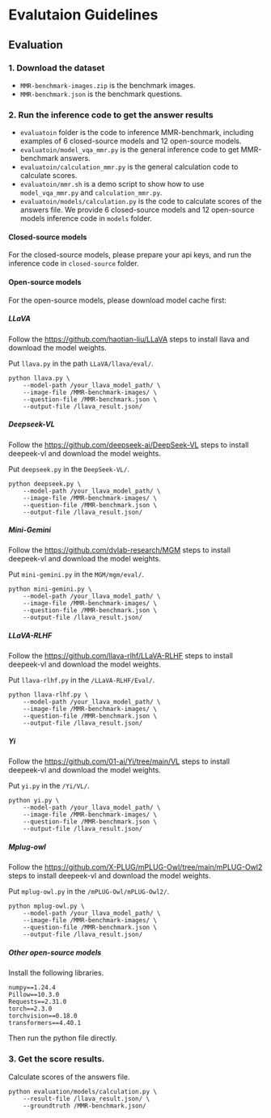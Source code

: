 # Evalutaion Guidelines

## Evaluation

### 1. Download the dataset
- `MMR-benchmark-images.zip` is the benchmark images.
- `MMR-benchmark.json` is the benchmark questions.

### 2. Run the inference code to get the answer results
- `evaluatoin` folder is the code to inference MMR-benchmark, including examples of 6 closed-source models and 12 open-source models.
- `evaluatoin/model_vqa_mmr.py` is the general inference code to get MMR-benchmark answers.
- `evaluatoin/calculation_mmr.py` is the general calculation code to calculate scores.
- `evaluatoin/mmr.sh` is a demo script to show how to use `model_vqa_mmr.py` and `calculation_mmr.py`.
- `evaluatoin/models/calculation.py` is the code to calculate scores of the answers file.
We provide 6 closed-source models and 12 open-source models inference code in `models` folder.

#### Closed-source models

For the closed-source models, please prepare your api keys, and run the inference code in `closed-source` folder.

#### Open-source models

For the open-source models, please download model cache first:

##### LLaVA

Follow the https://github.com/haotian-liu/LLaVA steps to install llava and download the model weights.

Put  `llava.py`  in the path `LLaVA/llava/eval/`.
```shell
python llava.py \
    --model-path /your_llava_model_path/ \
    --image-file /MMR-benchmark-images/ \
    --question-file /MMR-benchmark.json \
    --output-file /llava_result.json/
```

##### Deepseek-VL

Follow the https://github.com/deepseek-ai/DeepSeek-VL steps to install deepeek-vl and download the model weights.

Put `deepseek.py` in the `DeepSeek-VL/`.
```shell
python deepseek.py \
    --model-path /your_llava_model_path/ \
    --image-file /MMR-benchmark-images/ \
    --question-file /MMR-benchmark.json \
    --output-file /llava_result.json/
```

##### Mini-Gemini

Follow the https://github.com/dvlab-research/MGM steps to install deepeek-vl and download the model weights.

Put `mini-gemini.py` in the `MGM/mgm/eval/`.
```shell
python mini-gemini.py \
    --model-path /your_llava_model_path/ \
    --image-file /MMR-benchmark-images/ \
    --question-file /MMR-benchmark.json \
    --output-file /llava_result.json/
```

##### LLaVA-RLHF

Follow the https://github.com/llava-rlhf/LLaVA-RLHF steps to install deepeek-vl and download the model weights.

Put `llava-rlhf.py` in the `/LLaVA-RLHF/Eval/`.
```shell
python llava-rlhf.py \
    --model-path /your_llava_model_path/ \
    --image-file /MMR-benchmark-images/ \
    --question-file /MMR-benchmark.json \
    --output-file /llava_result.json/
```
##### Yi

Follow the https://github.com/01-ai/Yi/tree/main/VL steps to install deepeek-vl and download the model weights.

Put `yi.py` in the `/Yi/VL/`.
```shell
python yi.py \
    --model-path /your_llava_model_path/ \
    --image-file /MMR-benchmark-images/ \
    --question-file /MMR-benchmark.json \
    --output-file /llava_result.json/
```

##### Mplug-owl

Follow the https://github.com/X-PLUG/mPLUG-Owl/tree/main/mPLUG-Owl2 steps to install deepeek-vl and download the model weights.

Put `mplug-owl.py` in the `/mPLUG-Owl/mPLUG-Owl2/`.
```shell
python mplug-owl.py \
    --model-path /your_llava_model_path/ \
    --image-file /MMR-benchmark-images/ \
    --question-file /MMR-benchmark.json \
    --output-file /llava_result.json/
```

##### Other open-source models

Install the following libraries.

```shell
numpy==1.24.4
Pillow==10.3.0
Requests==2.31.0
torch==2.3.0
torchvision==0.18.0
transformers==4.40.1
```

Then run the python file directly.

### 3. Get the score results.
Calculate scores of the answers file.
```shell
python evaluation/models/calculation.py \
    --result-file /llava_result.json/ \
    --groundtruth /MMR-benchmark.json/
```

